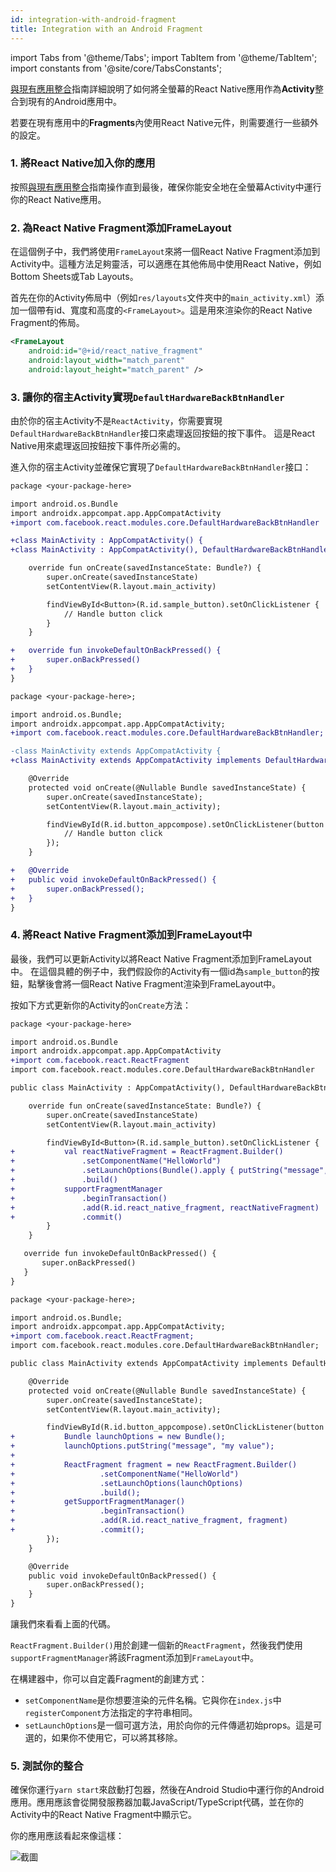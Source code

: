 ```yaml
---
id: integration-with-android-fragment
title: Integration with an Android Fragment
---
```


import Tabs from '@theme/Tabs'; import TabItem from '@theme/TabItem'; import constants from '@site/core/TabsConstants';

[與現有應用整合](https://reactnative.dev/docs/integration-with-existing-apps)指南詳細說明了如何將全螢幕的React Native應用作為**Activity**整合到現有的Android應用中。

若要在現有應用中的**Fragments**內使用React Native元件，則需要進行一些額外的設定。

### 1. 將React Native加入你的應用

按照[與現有應用整合](https://reactnative.dev/docs/integration-with-existing-apps)指南操作直到最後，確保你能安全地在全螢幕Activity中運行你的React Native應用。

### 2. 為React Native Fragment添加FrameLayout

在這個例子中，我們將使用`FrameLayout`來將一個React Native Fragment添加到Activity中。這種方法足夠靈活，可以適應在其他佈局中使用React Native，例如Bottom Sheets或Tab Layouts。

首先在你的Activity佈局中（例如`res/layouts`文件夾中的`main_activity.xml`）添加一個帶有id、寬度和高度的`<FrameLayout>`。這是用來渲染你的React Native Fragment的佈局。

```xml
<FrameLayout
    android:id="@+id/react_native_fragment"
    android:layout_width="match_parent"
    android:layout_height="match_parent" />
```

### 3. 讓你的宿主Activity實現`DefaultHardwareBackBtnHandler`

由於你的宿主Activity不是`ReactActivity`，你需要實現`DefaultHardwareBackBtnHandler`接口來處理返回按鈕的按下事件。
這是React Native用來處理返回按鈕按下事件所必需的。

進入你的宿主Activity並確保它實現了`DefaultHardwareBackBtnHandler`接口：

<Tabs groupId="android-language" queryString defaultValue={constants.defaultAndroidLanguage} values={constants.androidLanguages}>
<TabItem value="kotlin">

```diff
package <your-package-here>

import android.os.Bundle
import androidx.appcompat.app.AppCompatActivity
+import com.facebook.react.modules.core.DefaultHardwareBackBtnHandler

+class MainActivity : AppCompatActivity() {
+class MainActivity : AppCompatActivity(), DefaultHardwareBackBtnHandler {

    override fun onCreate(savedInstanceState: Bundle?) {
        super.onCreate(savedInstanceState)
        setContentView(R.layout.main_activity)

        findViewById<Button>(R.id.sample_button).setOnClickListener {
            // Handle button click
        }
    }

+   override fun invokeDefaultOnBackPressed() {
+       super.onBackPressed()
+   }
}
```

</TabItem>
<TabItem value="java">

```diff
package <your-package-here>;

import android.os.Bundle;
import androidx.appcompat.app.AppCompatActivity;
+import com.facebook.react.modules.core.DefaultHardwareBackBtnHandler;

-class MainActivity extends AppCompatActivity {
+class MainActivity extends AppCompatActivity implements DefaultHardwareBackBtnHandler {

    @Override
    protected void onCreate(@Nullable Bundle savedInstanceState) {
        super.onCreate(savedInstanceState);
        setContentView(R.layout.main_activity);

        findViewById(R.id.button_appcompose).setOnClickListener(button -> {
            // Handle button click
        });
    }

+   @Override
+   public void invokeDefaultOnBackPressed() {
+       super.onBackPressed();
+   }
}
```

</TabItem>
</Tabs>

### 4. 將React Native Fragment添加到FrameLayout中

最後，我們可以更新Activity以將React Native Fragment添加到FrameLayout中。
在這個具體的例子中，我們假設你的Activity有一個id為`sample_button`的按鈕，點擊後會將一個React Native Fragment渲染到FrameLayout中。

按如下方式更新你的Activity的`onCreate`方法：

<Tabs groupId="android-language" queryString defaultValue={constants.defaultAndroidLanguage} values={constants.androidLanguages}>
<TabItem value="kotlin">

```diff
package <your-package-here>

import android.os.Bundle
import androidx.appcompat.app.AppCompatActivity
+import com.facebook.react.ReactFragment
import com.facebook.react.modules.core.DefaultHardwareBackBtnHandler

public class MainActivity : AppCompatActivity(), DefaultHardwareBackBtnHandler {

    override fun onCreate(savedInstanceState: Bundle?) {
        super.onCreate(savedInstanceState)
        setContentView(R.layout.main_activity)

        findViewById<Button>(R.id.sample_button).setOnClickListener {
+           val reactNativeFragment = ReactFragment.Builder()
+               .setComponentName("HelloWorld")
+               .setLaunchOptions(Bundle().apply { putString("message", "my value") })
+               .build()
+           supportFragmentManager
+               .beginTransaction()
+               .add(R.id.react_native_fragment, reactNativeFragment)
+               .commit()
        }
    }

   override fun invokeDefaultOnBackPressed() {
       super.onBackPressed()
   }
}
```

</TabItem>
<TabItem value="java">

```diff
package <your-package-here>;

import android.os.Bundle;
import androidx.appcompat.app.AppCompatActivity;
+import com.facebook.react.ReactFragment;
import com.facebook.react.modules.core.DefaultHardwareBackBtnHandler;

public class MainActivity extends AppCompatActivity implements DefaultHardwareBackBtnHandler {

    @Override
    protected void onCreate(@Nullable Bundle savedInstanceState) {
        super.onCreate(savedInstanceState);
        setContentView(R.layout.main_activity);

        findViewById(R.id.button_appcompose).setOnClickListener(button -> {
+           Bundle launchOptions = new Bundle();
+           launchOptions.putString("message", "my value");
+
+           ReactFragment fragment = new ReactFragment.Builder()
+                   .setComponentName("HelloWorld")
+                   .setLaunchOptions(launchOptions)
+                   .build();
+           getSupportFragmentManager()
+                   .beginTransaction()
+                   .add(R.id.react_native_fragment, fragment)
+                   .commit();
        });
    }

    @Override
    public void invokeDefaultOnBackPressed() {
        super.onBackPressed();
    }
}
```

</TabItem>
</Tabs>

讓我們來看看上面的代碼。

`ReactFragment.Builder()`用於創建一個新的`ReactFragment`，然後我們使用`supportFragmentManager`將該Fragment添加到`FrameLayout`中。

在構建器中，你可以自定義Fragment的創建方式：

- `setComponentName`是你想要渲染的元件名稱。它與你在`index.js`中`registerComponent`方法指定的字符串相同。
- `setLaunchOptions`是一個可選方法，用於向你的元件傳遞初始props。這是可選的，如果你不使用它，可以將其移除。

### 5. 測試你的整合

確保你運行`yarn start`來啟動打包器，然後在Android Studio中運行你的Android應用。應用應該會從開發服務器加載JavaScript/TypeScript代碼，並在你的Activity中的React Native Fragment中顯示它。

你的應用應該看起來像這樣：

![截圖](/docs/assets/EmbeddedAppAndroidFragmentVideo.gif)
